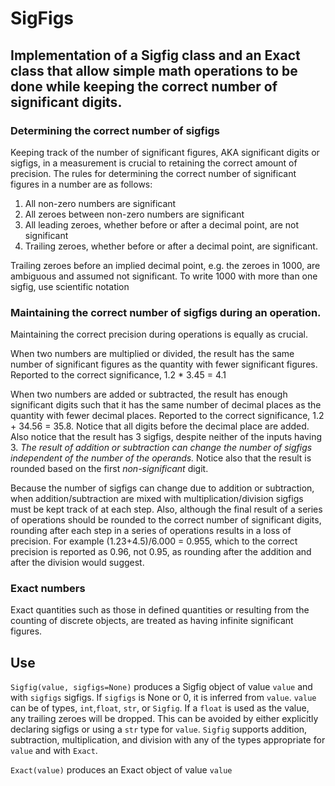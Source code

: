 # SigFigs
## Implementation of a Sigfig class and an Exact class that allow simple math operations to be done while keeping the correct number of significant digits.

### Determining the correct number of sigfigs
Keeping track of the number of significant figures, AKA significant digits or sigfigs, in a measurement is crucial to retaining the correct amount of precision. The rules for determining the correct number of significant figures in a number are as follows:
1. All non-zero numbers are significant
2. All zeroes between non-zero numbers are significant
3. All leading zeroes, whether before or after a decimal point, are not significant
4. Trailing zeroes, whether before or after a decimal point, are significant.

Trailing zeroes before an implied decimal point, e.g. the zeroes in 1000, are ambiguous and assumed not significant. To write 1000 with more than one sigfig, use scientific notation

### Maintaining the correct number of sigfigs during an operation.
Maintaining the correct precision during operations is equally as crucial.

When two numbers are multiplied or divided, the result has the same number of significant figures as the quantity with fewer significant figures. Reported to the correct significance, 1.2 * 3.45 = 4.1

When two numbers are added or subtracted, the result has enough significant digits such that it has the same number of decimal places as the quantity with fewer decimal places. Reported to the correct significance, 1.2 + 34.56 = 35.8. Notice that all digits before the decimal place are added. Also notice that the result has 3 sigfigs, despite neither of the inputs having 3. *The result of addition or subtraction can change the number of sigfigs independent of the number of the operands.* Notice also that the result is rounded based on the first *non-significant* digit.

Because the number of sigfigs can change due to addition or subtraction, when addition/subtraction are mixed with multiplication/division sigfigs must be kept track of at each step. Also, although the final result of a series of operations should be rounded to the correct number of significant digits, rounding after each step in a series of operations results in a loss of precision. For example (1.23+4.5)/6.000 = 0.955, which to the correct precision is reported as 0.96, not 0.95, as rounding after the addition and after the division would suggest.

### Exact numbers
Exact quantities such as those in defined quantities or resulting from the counting of discrete objects, are treated as having infinite significant figures.

## Use
```Sigfig(value, sigfigs=None)``` produces a Sigfig object of value ```value``` and with ```sigfigs``` sigfigs. If ```sigfigs``` is None or 0, it is inferred from ```value```.
```value``` can be of types, ```int```,```float```, ```str```, or ```Sigfig```. If a ```float``` is used as the value, any trailing zeroes will be dropped. This can be avoided by either explicitly declaring sigfigs or using a ```str``` type for ```value```. ```Sigfig``` supports addition, subtraction, multiplication, and division with any of the types appropriate for ```value``` and with ```Exact```.

```Exact(value)``` produces an Exact object of value ```value```
